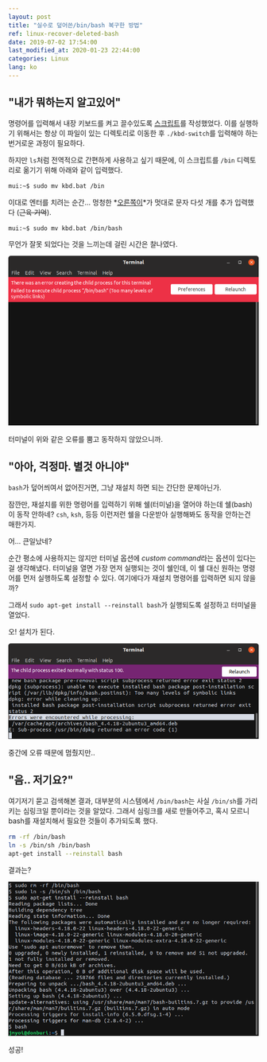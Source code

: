```yaml
---
layout: post
title: "실수로 덮어쓴/bin/bash 복구한 방법"
ref: linux-recover-deleted-bash
date: 2019-07-02 17:54:00
last_modified_at: 2020-01-23 22:44:00
categories: Linux
lang: ko
---
```


## "내가 뭐하는지 알고있어"
명령어를 입력해서 내장 키보드를 켜고 끌수있도록 [스크립트](./ko-linux-disable-keyboard#script)를 작성했었다.
이를 실행하기 위해서는 항상 이 파일이 있는 디렉토리로 이동한 후 `./kbd-switch`를 입력해야 하는 번거로운 과정이 필요하다.

하지만 `ls`처럼 전역적으로 간편하게 사용하고 싶기 때문에, 이 스크립트를 `/bin` 디렉토리로 옮기기 위해 아래와 같이 입력했다.

```bash
mui:~$ sudo mv kbd.bat /bin
```

이대로 엔터를 치려는 순간... 멍청한 *[오른쪽이](https://namu.wiki/w/%EC%98%A4%EB%A5%B8%EC%AA%BD%EC%9D%B4)*가 
멋대로 문자 다섯 개를 추가 입력했다 (~~근육 기억~~).

```bash
mui:~$ sudo mv kbd.bat /bin/bash
```

무언가 잘못 되었다는 것을 느끼는데 걸린 시간은 찰나였다.

![Error image 1](/assets/images/linux/recover-deleted-bash/error1.png)

터미널이 위와 같은 오류를 뿜고 동작하지 않았으니까.

<div class="divider"></div>

## "아아, 걱정마. 별것 아니야"
`bash`가 덮어씌여서 없어진거면, 그냥 재설치 하면 되는 간단한 문제아닌가.

잠깐만, 재설치를 위한 명령어를 입력하기 위해 쉘(터미널)을 열어야 하는데 쉘(bash)이 동작 안하네?
`csh`, `ksh`, 등등 이런저런 쉘을 다운받아 실행해봐도 동작을 안하는건 매한가지.

어... 큰일났네?

순간 평소에 사용하지는 않지만 터미널 옵션에 *custom command*라는 옵션이 있다는걸 생각해냈다. 
터미널을 열면 가장 먼저 실행되는 것이 쉘인데, 이 쉘 대신 원하는 명령어를 먼저 실행하도록 설정할 수 있다.
여기에다가 재설치 명령어를 입력하면 되지 않을까?

그래서 `sudo apt-get install --reinstall bash`가 실행되도록 설정하고 터미널을 열었다.

오! 설치가 된다.

![Error image 2](/assets/images/linux/recover-deleted-bash/error2.png)

중간에 오류 때문에 멈췄지만..

<div class="divider"></div>

## "음.. 저기요?" <a id="solution"></a>
여기저기 묻고 검색해본 결과, 대부분의 시스템에서 `/bin/bash`는 사실 `/bin/sh`를 가리키는 심링크일 뿐이라는 것을 알았다.
그래서 심링크를 새로 만들어주고, 혹시 모르니 bash를 재설치해서 필요한 것들이 추가되도록 했다.

```sh
rm -rf /bin/bash
ln -s /bin/sh /bin/bash
apt-get install --reinstall bash
```

결과는?

![Solution image](/assets/images/linux/recover-deleted-bash/solution.png)

성공!
